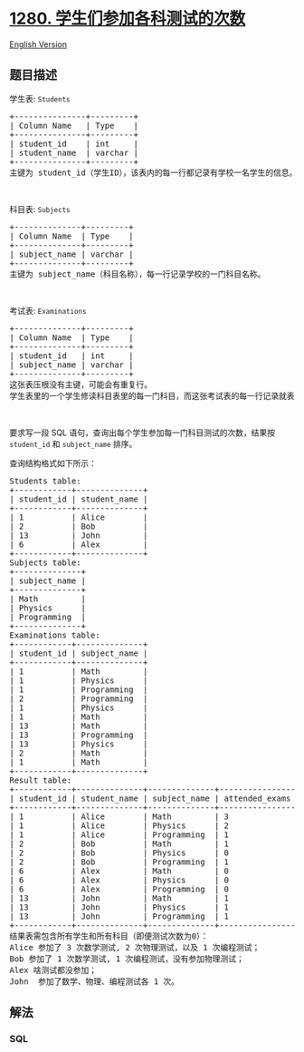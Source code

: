 # [1280. 学生们参加各科测试的次数](https://leetcode.cn/problems/students-and-examinations)

[English Version](/solution/1200-1299/1280.Students%20and%20Examinations/README_EN.md)

## 题目描述

<p>学生表: <code>Students</code></p>

<pre>+---------------+---------+
| Column Name   | Type    |
+---------------+---------+
| student_id    | int     |
| student_name  | varchar |
+---------------+---------+
主键为 student_id（学生ID），该表内的每一行都记录有学校一名学生的信息。
</pre>

<p>&nbsp;</p>

<p>科目表: <code>Subjects</code></p>

<pre>+--------------+---------+
| Column Name  | Type    |
+--------------+---------+
| subject_name | varchar |
+--------------+---------+
主键为 subject_name（科目名称），每一行记录学校的一门科目名称。
</pre>

<p>&nbsp;</p>

<p>考试表: <code>Examinations</code></p>

<pre>+--------------+---------+
| Column Name  | Type    |
+--------------+---------+
| student_id   | int     |
| subject_name | varchar |
+--------------+---------+
这张表压根没有主键，可能会有重复行。
学生表里的一个学生修读科目表里的每一门科目，而这张考试表的每一行记录就表示学生表里的某个学生参加了一次科目表里某门科目的测试。
</pre>

<p>&nbsp;</p>

<p>要求写一段 SQL 语句，查询出每个学生参加每一门科目测试的次数，结果按 <code>student_id</code> 和 <code>subject_name</code> 排序。</p>

<p>查询结构格式如下所示：</p>

<pre>Students table:
+------------+--------------+
| student_id | student_name |
+------------+--------------+
| 1          | Alice        |
| 2          | Bob          |
| 13         | John         |
| 6          | Alex         |
+------------+--------------+
Subjects table:
+--------------+
| subject_name |
+--------------+
| Math         |
| Physics      |
| Programming  |
+--------------+
Examinations table:
+------------+--------------+
| student_id | subject_name |
+------------+--------------+
| 1          | Math         |
| 1          | Physics      |
| 1          | Programming  |
| 2          | Programming  |
| 1          | Physics      |
| 1          | Math         |
| 13         | Math         |
| 13         | Programming  |
| 13         | Physics      |
| 2          | Math         |
| 1          | Math         |
+------------+--------------+
Result table:
+------------+--------------+--------------+----------------+
| student_id | student_name | subject_name | attended_exams |
+------------+--------------+--------------+----------------+
| 1          | Alice        | Math         | 3              |
| 1          | Alice        | Physics      | 2              |
| 1          | Alice        | Programming  | 1              |
| 2          | Bob          | Math         | 1              |
| 2          | Bob          | Physics      | 0              |
| 2          | Bob          | Programming  | 1              |
| 6          | Alex         | Math         | 0              |
| 6          | Alex         | Physics      | 0              |
| 6          | Alex         | Programming  | 0              |
| 13         | John         | Math         | 1              |
| 13         | John         | Physics      | 1              |
| 13         | John         | Programming  | 1              |
+------------+--------------+--------------+----------------+
结果表需包含所有学生和所有科目（即便测试次数为0）：
Alice 参加了 3 次数学测试, 2 次物理测试，以及 1 次编程测试；
Bob 参加了 1 次数学测试, 1 次编程测试，没有参加物理测试；
Alex 啥测试都没参加；
John  参加了数学、物理、编程测试各 1 次。
</pre>

## 解法

### **SQL**

```sql

```
